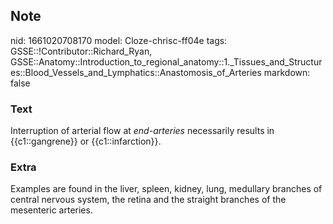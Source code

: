 ## Note
nid: 1661020708170
model: Cloze-chrisc-ff04e
tags: GSSE::!Contributor::Richard_Ryan, GSSE::Anatomy::Introduction_to_regional_anatomy::1._Tissues_and_Structures::Blood_Vessels_and_Lymphatics::Anastomosis_of_Arteries
markdown: false

### Text
<div class="toggle">
  Interruption of arterial flow at <em>end-arteries</em>
  necessarily results in {{c1::gangrene}} or {{c1::infarction}}.
</div>

### Extra
<p id="8e7d0f8c-b58f-40ea-bc5d-5c164c7f76f5" class="">Examples are
found in the liver, spleen, kidney, lung, medullary branches of
central nervous system, the retina and the straight branches of the
mesenteric arteries.
